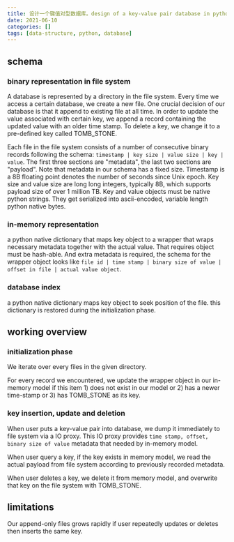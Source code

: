 ```yaml
---
title: 设计一个键值对型数据库。design of a key-value pair database in python
date: 2021-06-10
categories: []
tags: [data-structure, python, database]
---
```


## schema

### binary representation in file system

A database is represented by a directory in the file system. Every time we access a certain database, we create a new file. One crucial decision of our database is that it append to existing file at all time. In order to update the value associated with certain key, we append a record containing the updated value with an older time stamp. To delete a key, we change it to a pre-defined key called TOMB_STONE.

Each file in the file system consists of a number of consecutive binary records following the schema: `timestamp | key size | value size | key | value`. The first three sections are "metadata", the last two sections are "payload". Note that metadata in our schema has a fixed size. Timestamp is a 8B floating point denotes the number of seconds since Unix epoch. Key size and value size are long long integers, typically 8B, which supports payload size of over 1 million TB. Key and value objects must be native python strings. They get serialized into ascii-encoded, variable length python native bytes.

### in-memory representation

a python native dictionary that maps key object to a wrapper that wraps necessary metadata together with the actual value. That requires object must be hash-able. And extra metadata is required, the schema for the wrapper object looks like `file id | time stamp | binary size of value | offset in file | actual value object`.

### database index

a python native dictionary maps key object to seek position of the file. this dictionary is restored during the initialization phase.

## working overview

### initialization phase

We iterate over every files in the given directory.

For every record we encountered, we update the wrapper object in our in-memory model if this item 1) does not exist in our model or 2) has a newer time-stamp or 3) has TOMB_STONE as its key.

### key insertion, update and deletion

When user puts a key-value pair into database, we dump it immediately to file system via a IO proxy. This IO proxy provides `time stamp, offset, binary size of value` metadata that needed by in-memory model.

When user query a key, if the key exists in memory model, we read the actual payload from file system according to previously recorded metadata.

When user deletes a key, we delete it from memory model, and overwrite that key on the file system with TOMB_STONE.

## limitations

Our append-only files grows rapidly if user repeatedly updates or deletes then inserts the same key.
